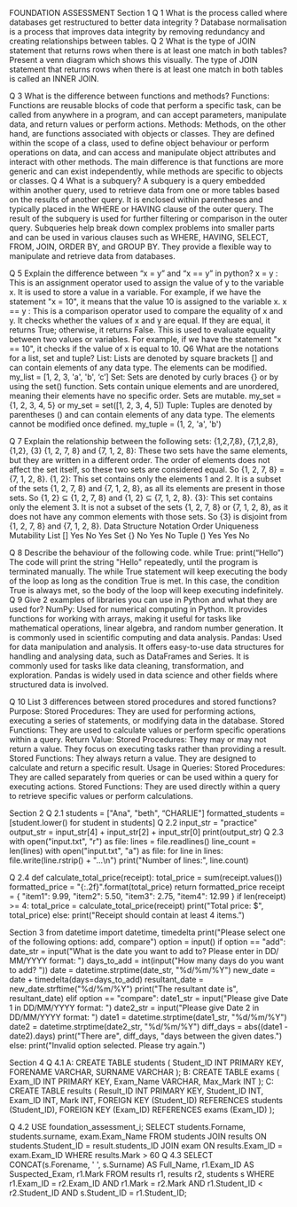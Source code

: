 
FOUNDATION ASSESSMENT
Section 1
Q 1
What is the process called where databases get restructured to
better data integrity ?
Database normalisation is a process that improves data integrity by removing
redundancy and creating relationships between tables.
Q 2
What is the type of JOIN statement that returns rows when there is
at least one match in both tables? Present a venn diagram which
shows this visually.
The type of JOIN statement that returns rows when there is at least one match in
both tables is called an INNER JOIN.



Q 3
What is the difference between functions and methods?
Functions:
Functions are reusable blocks of code that perform a specific task, can
be called from anywhere in a program, and can accept parameters,
manipulate data, and return values or perform actions.
Methods:
Methods, on the other hand, are functions associated with objects or
classes. They are defined within the scope of a class, used to define
object behaviour or perform operations on data, and can access and
manipulate object attributes and interact with other methods.
The main difference is that functions are more generic and can exist
independently, while methods are specific to objects or classes.
Q 4
What is a subquery?
A subquery is a query embedded within another query, used to retrieve data from
one or more tables based on the results of another query.
It is enclosed within parentheses and typically placed in the WHERE or HAVING
clause of the outer query.
The result of the subquery is used for further filtering or comparison in the outer
query. Subqueries help break down complex problems into smaller parts and can
be used in various clauses such as WHERE, HAVING, SELECT, FROM, JOIN,
ORDER BY, and GROUP BY. They provide a flexible way to manipulate and retrieve
data from databases.



Q 5
Explain the difference between “x = y” and “x == y” in python?
x = y : This is an assignment operator used to assign the value of y to
the variable x. It is used to store a value in a variable.
For example, if we have the statement "x = 10", it means that the value
10 is assigned to the variable x.
x == y : This is a comparison operator used to compare the equality of x
and y. It checks whether the values of x and y are equal. If they are
equal, it returns True; otherwise, it returns False. This is used to evaluate
equality between two values or variables.
For example, if we have the statement "x == 10", it checks if the value
of x is equal to 10.
Q6
What are the notations for a list, set and tuple?
List: Lists are denoted by square brackets [] and can contain elements of any
data type. The elements can be modified.
my_list = [1, 2, 3, 'a', 'b', ‘c’]
Set: Sets are denoted by curly braces {} or by using the set() function. Sets
contain unique elements and are unordered, meaning their elements have no
specific order. Sets are mutable.
my_set = {1, 2, 3, 4, 5} or my_set = set([1, 2, 3, 4, 5])
Tuple: Tuples are denoted by parentheses () and can contain elements of any
data type. The elements cannot be modified once defined.
my_tuple = (1, 2, 'a', 'b')



Q 7
Explain the relationship between the following sets: {1,2,7,8}, {7,1,2,8}, {1,2}, {3}
{1, 2, 7, 8} and {7, 1, 2, 8}:
These two sets have the same elements, but they are written in a different
order.
The order of elements does not affect the set itself, so these two sets are
considered equal.
So {1, 2, 7, 8} = {7, 1, 2, 8}.
{1, 2}:
This set contains only the elements 1 and 2.
It is a subset of the sets {1, 2, 7, 8} and {7, 1, 2, 8}, as all its elements are
present in those sets.
So {1, 2} ⊆ {1, 2, 7, 8} and {1, 2} ⊆ {7, 1, 2, 8}.
{3}:
This set contains only the element 3.
It is not a subset of the sets {1, 2, 7, 8} or {7, 1, 2, 8}, as it does not have any
common elements with those sets.
So {3} is disjoint from {1, 2, 7, 8} and {7, 1, 2, 8}.
Data
Structure Notation Order Uniqueness Mutability
List [] Yes No Yes
Set {} No Yes No
Tuple () Yes Yes No



Q 8
Describe the behaviour of the following code.
while True:
print(“Hello”)
The code will print the string "Hello" repeatedly, until the program is
terminated manually.
The while True statement will keep executing the body of the loop as long as
the condition True is met. In this case, the condition True is always met, so
the body of the loop will keep executing indefinitely.
Q 9
Give 2 examples of libraries you can use in Python and what they
are used for?
NumPy:
Used for numerical computing in Python. It provides functions for working with
arrays, making it useful for tasks like mathematical operations, linear algebra, and
random number generation. It is commonly used in scientific computing and data
analysis.
Pandas:
Used for data manipulation and analysis. It offers easy-to-use data structures for
handling and analysing data, such as DataFrames and Series. It is commonly used
for tasks like data cleaning, transformation, and exploration. Pandas is widely used
in data science and other fields where structured data is involved.



Q 10
List 3 differences between stored procedures and stored functions?
Purpose:
Stored Procedures: They are used for performing actions, executing a series of
statements, or modifying data in the database.
Stored Functions: They are used to calculate values or perform specific operations
within a query.
Return Value:
Stored Procedures: They may or may not return a value. They focus on executing
tasks rather than providing a result.
Stored Functions: They always return a value. They are designed to calculate and
return a specific result.
Usage in Queries:
Stored Procedures: They are called separately from queries or can be used within a
query for executing actions.
Stored Functions: They are used directly within a query to retrieve specific values or
perform calculations.



Section 2
Q 2.1
students = ["Ana", "beth", “CHARLIE"]
formatted_students = [student.lower() for student in students]
Q 2.2
input_str = "practice"
output_str = input_str[4] + input_str[2] + input_str[0]
print(output_str)
Q 2.3
with open("input.txt", "r") as file:
lines = file.readlines()
line_count = len(lines)
with open("input.txt", "a") as file:
for line in lines:
file.write(line.rstrip() + "...\n")
print("Number of lines:", line.count)



Q 2.4
def calculate_total_price(receipt):
total_price = sum(receipt.values())
formatted_price = "{:.2f}".format(total_price)
return formatted_price
receipt = {
"item1": 9.99,
"item2": 5.50,
"item3": 2.75,
"item4": 12.99
}
if len(receipt) >= 4:
total_price = calculate_total_price(receipt)
print("Total price: $", total_price)
else:
print("Receipt should contain at least 4 items.”)



Section 3
from datetime import datetime, timedelta
print("Please select one of the following options: add, compare")
option = input()
if option == "add":
date_str = input("What is the date you want to add to? Please enter in DD/
MM/YYYY format: ")
days_to_add = int(input("How many days do you want to add? "))
date = datetime.strptime(date_str, "%d/%m/%Y")
new_date = date + timedelta(days=days_to_add)
resultant_date = new_date.strftime("%d/%m/%Y")
print("The resultant date is", resultant_date)
elif option == "compare":
date1_str = input("Please give Date 1 in DD/MM/YYYY format: ")
date2_str = input("Please give Date 2 in DD/MM/YYYY format: ")
date1 = datetime.strptime(date1_str, "%d/%m/%Y")
date2 = datetime.strptime(date2_str, "%d/%m/%Y")
diff_days = abs((date1 - date2).days)
print("There are", diff_days, "days between the given dates.")
else:
print("Invalid option selected. Please try again.")



Section 4
Q 4.1
A:
CREATE TABLE students (
Student_ID INT PRIMARY KEY,
FORENAME VARCHAR,
SURNAME VARCHAR
);
B:
CREATE TABLE exams (
Exam_ID INT PRIMARY KEY,
Exam_Name VARCHAR,
Max_Mark INT
);
C:
CREATE TABLE results (
Result_ID INT PRIMARY KEY,
Student_ID INT,
Exam_ID INT,
Mark INT,
FOREIGN KEY (Student_ID) REFERENCES students (Student_ID),
FOREIGN KEY (Exam_ID) REFERENCES exams (Exam_ID)
);



Q 4.2
USE foundation_assessment_i;
SELECT students.Forname, students.surname, exam.Exam_Name
FROM students
JOIN results ON students.Student_ID = result.students_ID
JOIN exam ON results.Exam_ID = exam.Exam_ID
WHERE results.Mark > 60
Q 4.3
SELECT CONCAT(s.Forename, ' ', s.Surname) AS Full_Name, r1.Exam_ID AS
Suspected_Exam, r1.Mark
FROM results r1, results r2, students s
WHERE r1.Exam_ID = r2.Exam_ID AND r1.Mark = r2.Mark AND r1.Student_ID
< r2.Student_ID
AND s.Student_ID = r1.Student_ID;